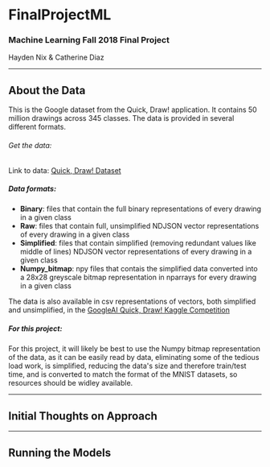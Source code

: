 # FinalProjectML
### Machine Learning Fall 2018 Final Project
Hayden Nix & Catherine Diaz
***
## About the Data
This is the Google dataset from the Quick, Draw! application. It contains 50 million drawings across 345 classes. The data is provided in several different formats.

###### Get the data:
Link to data: [Quick, Draw! Dataset](https://console.cloud.google.com/storage/browser/quickdraw_dataset/full/)

##### Data formats:
* **Binary**: files that contain the full binary representations of every drawing in a given class
* **Raw**: files that contain full, unsimplified NDJSON vector representations of every drawing in a given class
* **Simplified**: files that contain simplified (removing redundant values like middle of lines) NDJSON vector representations of every drawing in a given class
* **Numpy_bitmap**: npy files that contais the simplified data converted into a 28x28 greyscale bitmap representation in nparrays for every drawing in a given class

The data is also available in csv representations of vectors, both simplified and unsimplified, in the [GoogleAI Quick, Draw! Kaggle Competition](https://www.kaggle.com/c/quickdraw-doodle-recognition/data)

##### For this project:
For this project, it will likely be best to use the Numpy bitmap representation of the data, as it can be easily read by data, eliminating some of the tedious load work, is simplified, reducing the data's size and therefore train/test time, and is converted to match the format of the MNIST datasets, so resources should be widley available.

***
## Initial Thoughts on Approach

***
## Running the Models